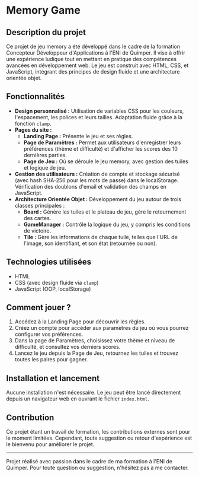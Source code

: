 # Memory Game

## Description du projet

Ce projet de jeu memory a été développé dans le cadre de la formation Concepteur Développeur d'Applications à l'ENI de Quimper. Il vise à offrir une expérience ludique tout en mettant en pratique des compétences avancées en développement web. Le jeu est construit avec HTML, CSS, et JavaScript, intégrant des principes de design fluide et une architecture orientée objet.

## Fonctionnalités

-   **Design personnalisé :** Utilisation de variables CSS pour les couleurs, l'espacement, les polices et leurs tailles. Adaptation fluide grâce à la fonction `clamp`.
-   **Pages du site :**
    -   **Landing Page :** Présente le jeu et ses règles.
    -   **Page de Paramètres :** Permet aux utilisateurs d'enregistrer leurs préférences (thème et difficulté) et d'afficher les scores des 10 dernières parties.
    -   **Page de Jeu :** Où se déroule le jeu memory, avec gestion des tuiles et logique de jeu.
-   **Gestion des utilisateurs :** Création de compte et stockage sécurisé (avec hash SHA-256 pour les mots de passe) dans le localStorage. Vérification des doublons d'email et validation des champs en JavaScript.
-   **Architecture Orientée Objet :** Développement du jeu autour de trois classes principales :
    -   **Board :** Génère les tuiles et le plateau de jeu, gère le retournement des cartes.
    -   **GameManager :** Contrôle la logique du jeu, y compris les conditions de victoire.
    -   **Tile :** Gère les informations de chaque tuile, telles que l'URL de l'image, son identifiant, et son état (retournée ou non).

## Technologies utilisées

-   HTML
-   CSS (avec design fluide via `clamp`)
-   JavaScript (OOP, localStorage)

## Comment jouer ?

1. Accédez à la Landing Page pour découvrir les règles.
2. Créez un compte pour accéder aux paramètres du jeu où vous pourrez configurer vos préférences.
3. Dans la page de Paramètres, choisissez votre thème et niveau de difficulté, et consultez vos derniers scores.
4. Lancez le jeu depuis la Page de Jeu, retournez les tuiles et trouvez toutes les paires pour gagner.

## Installation et lancement

Aucune installation n'est nécessaire. Le jeu peut être lancé directement depuis un navigateur web en ouvrant le fichier `index.html`.

## Contribution

Ce projet étant un travail de formation, les contributions externes sont pour le moment limitées. Cependant, toute suggestion ou retour d'expérience est le bienvenu pour améliorer le projet.

---

Projet réalisé avec passion dans le cadre de ma formation à l'ENI de Quimper. Pour toute question ou suggestion, n'hésitez pas à me contacter.
